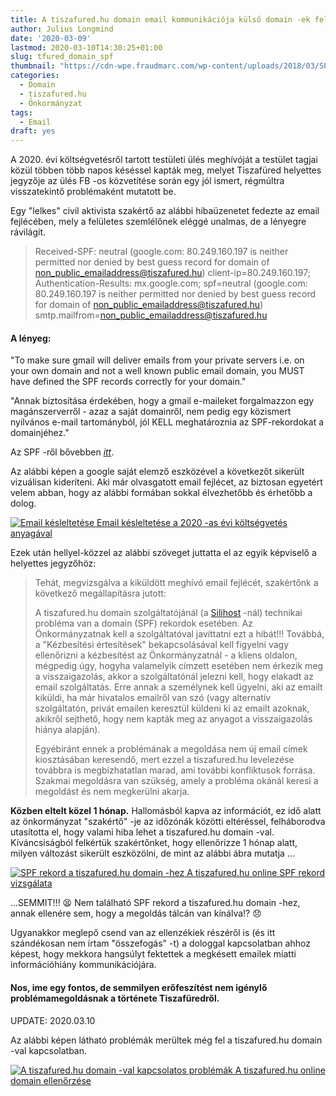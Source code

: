 ```yaml
---
title: A tiszafured.hu domain email kommunikációja külső domain -ek felé
author: Julius Longmind
date: '2020-03-09'
lastmod: 2020-03-10T14:30:25+01:00
slug: tfured_domain_spf
thumbnail: "https://cdn-wpe.fraudmarc.com/wp-content/uploads/2018/03/SPF-1.png"
categories:
  - Domain
  - tiszafured.hu
  - Önkormányzat
tags:
  - Email
draft: yes
---
```


A 2020. évi költségvetésről tartott testületi ülés meghívóját a testület tagjai közül többen több napos késéssel kapták meg, melyet Tiszafüred helyettes jegyzője az ülés FB -os közvetítése során egy jól ismert, régmúltra visszatekintő problémaként mutatott be.

<!--more-->

Egy "lelkes" civil aktivista szakértő az alábbi hibaüzenetet fedezte az email fejlécében, mely a felületes szemlélőnek eléggé unalmas, de a lényegre rávilágít.

> Received-SPF: neutral (google.com: 80.249.160.197 is neither permitted nor denied by best guess record for domain of non_public_emailaddress@tiszafured.hu) client-ip=80.249.160.197;
> Authentication-Results: mx.google.com;
>       spf=neutral (google.com: 80.249.160.197 is neither permitted nor denied by best guess record for domain of non_public_emailaddress@tiszafured.hu) smtp.mailfrom=non_public_emailaddress@tiszafured.hu

#### A lényeg:

"To make sure gmail will deliver emails from your private servers i.e. on your own domain and not a well known public email domain, you MUST have defined the SPF records correctly for your domain."

"Annak biztosítása érdekében, hogy a gmail e-maileket forgalmazzon egy magánszerverről - azaz a saját domainről, nem pedig egy közismert nyilvános e-mail tartományból, jól KELL meghatároznia az SPF-rekordokat a domainjéhez."

Az SPF -ről bővebben *[itt](http://www.open-spf.org/Introduction)*.

Az alábbi képen a google saját elemző eszközével a következőt sikerült vizuálisan kideríteni. Aki már olvasgatott email fejlécet, az biztosan egyetért velem abban, hogy az alábbi formában sokkal élvezhetőbb és érhetőbb a dolog.

[![Email késleltetése](http://5350.ddns.net//images/3days_delay_email.png) Email késleltetése a 2020 -as évi költségvetés anyagával](http://5350.ddns.net//images/3days_delay_email.png)

Ezek után hellyel-közzel az alábbi szöveget juttatta el az egyik képviselő a helyettes jegyzőhöz:

>Tehát, megvizsgálva a kiküldött meghívó email fejlécét, szakértőnk a következő megállapításra jutott:
>
>A tiszafured.hu domain szolgáltatójánál (a [Silihost](https://www.silihost.hu/)  -nál) technikai probléma van a domain (SPF) rekordok esetében. Az Önkormányzatnak kell a szolgáltatóval javíttatni ezt a hibát!!!
Továbbá, a "Kézbesítési értesítések" bekapcsolásával kell figyelni vagy ellenőrizni a kézbesítést az Önkormányzatnál - a kliens oldalon, mégpedig úgy, hogyha valamelyik címzett esetében nem érkezik meg a visszaigazolás, akkor a szolgáltatónál jelezni kell, hogy elakadt az email szolgáltatás. Erre annak a személynek kell ügyelni, aki az emailt kiküldi, ha már hivatalos emailről van szó (vagy alternatív szolgáltatón, privát emailen keresztül küldeni ki az emailt azoknak, akikről sejthető, hogy nem kapták meg az anyagot a visszaigazolás hiánya alapján).
>
>Egyébiránt ennek a problémának a megoldása nem új email címek kiosztásában keresendő, mert ezzel a tiszafured.hu levelezése továbbra is megbízhatatlan marad, ami további konfliktusok forrása. Szakmai megoldásra van szükség, amely a probléma okánál keresi a megoldást és nem megkerülni akarja.

**Közben eltelt közel 1 hónap.** Hallomásból kapva az információt, ez idő alatt az önkormányzat "szakértő" -je az időzónák közötti eltéréssel, felháborodva utasította el, hogy valami hiba lehet a tiszafured.hu domain -val. Kíváncsiságból felkértük szakértőnket, hogy ellenőrizze 1 hónap alatt, milyen változást sikerült eszközölni, de mint az alábbi ábra mutatja ...

[![SPF rekord a tiszafured.hu domain -hez](http://5350.ddns.net//images/tfured_spf_rec.png) A tiszafured.hu online SPF rekord vizsgálata](http://5350.ddns.net//images/tfured_spf_rec.png)

...SEMMIT!!!  :tired_face: Nem található SPF rekord a tiszafured.hu domain -hez, annak ellenére sem, hogy a megoldás tálcán van kínálva!?  :disappointed:

Ugyanakkor meglepő csend van az ellenzékiek részéről is (és itt szándékosan nem írtam "összefogás" -t) a dologgal kapcsolatban ahhoz képest, hogy mekkora hangsúlyt fektettek a megkésett emailek miatti információhiány kommunikációjára.

#### Nos, ime egy fontos, de semmilyen erőfeszítést nem igénylő problémamegoldásnak a története Tiszafüredről.

UPDATE: 2020.03.10

Az alábbi képen látható problémák merültek még fel a tiszafured.hu domain -val kapcsolatban.

[![A tiszafured.hu domain -val kapcsolatos problémák](http://5350.ddns.net//images/tfured_domain_issue.png) A tiszafured.hu online domain ellenőrzése](http://5350.ddns.net//images/tfured_domain_issue.png)